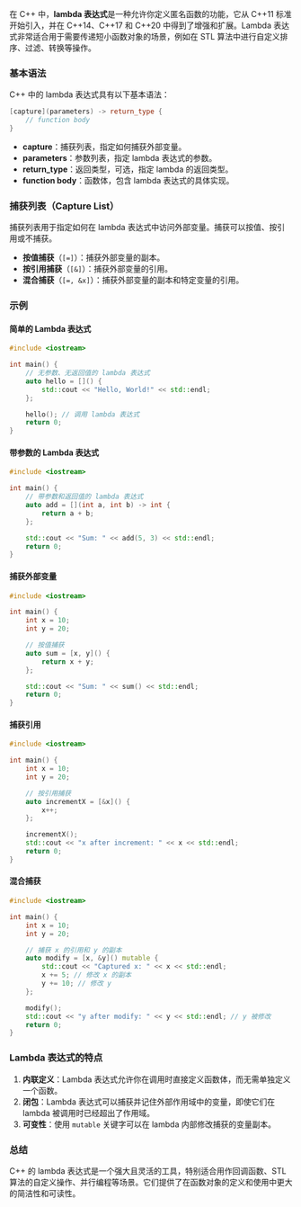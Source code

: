 在 C++ 中，**lambda 表达式**是一种允许你定义匿名函数的功能，它从 C++11 标准开始引入，并在 C++14、C++17 和 C++20 中得到了增强和扩展。Lambda 表达式非常适合用于需要传递短小函数对象的场景，例如在 STL 算法中进行自定义排序、过滤、转换等操作。

### 基本语法

C++ 中的 lambda 表达式具有以下基本语法：

```cpp
[capture](parameters) -> return_type {
    // function body
}
```

- **capture**：捕获列表，指定如何捕获外部变量。
- **parameters**：参数列表，指定 lambda 表达式的参数。
- **return_type**：返回类型，可选，指定 lambda 的返回类型。
- **function body**：函数体，包含 lambda 表达式的具体实现。

### 捕获列表（Capture List）

捕获列表用于指定如何在 lambda 表达式中访问外部变量。捕获可以按值、按引用或不捕获。

- **按值捕获**（`[=]`）：捕获外部变量的副本。
- **按引用捕获**（`[&]`）：捕获外部变量的引用。
- **混合捕获**（`[=, &x]`）：捕获外部变量的副本和特定变量的引用。

### 示例

#### 简单的 Lambda 表达式

```cpp
#include <iostream>

int main() {
    // 无参数、无返回值的 lambda 表达式
    auto hello = []() {
        std::cout << "Hello, World!" << std::endl;
    };

    hello(); // 调用 lambda 表达式
    return 0;
}
```

#### 带参数的 Lambda 表达式

```cpp
#include <iostream>

int main() {
    // 带参数和返回值的 lambda 表达式
    auto add = [](int a, int b) -> int {
        return a + b;
    };

    std::cout << "Sum: " << add(5, 3) << std::endl;
    return 0;
}
```

#### 捕获外部变量

```cpp
#include <iostream>

int main() {
    int x = 10;
    int y = 20;

    // 按值捕获
    auto sum = [x, y]() {
        return x + y;
    };

    std::cout << "Sum: " << sum() << std::endl;
    return 0;
}
```

#### 捕获引用

```cpp
#include <iostream>

int main() {
    int x = 10;
    int y = 20;

    // 按引用捕获
    auto incrementX = [&x]() {
        x++;
    };

    incrementX();
    std::cout << "x after increment: " << x << std::endl;
    return 0;
}
```

#### 混合捕获

```cpp
#include <iostream>

int main() {
    int x = 10;
    int y = 20;

    // 捕获 x 的引用和 y 的副本
    auto modify = [x, &y]() mutable {
        std::cout << "Captured x: " << x << std::endl;
        x += 5; // 修改 x 的副本
        y += 10; // 修改 y
    };

    modify();
    std::cout << "y after modify: " << y << std::endl; // y 被修改
    return 0;
}
```

### Lambda 表达式的特点

1. **内联定义**：Lambda 表达式允许你在调用时直接定义函数体，而无需单独定义一个函数。
2. **闭包**：Lambda 表达式可以捕获并记住外部作用域中的变量，即使它们在 lambda 被调用时已经超出了作用域。
3. **可变性**：使用 `mutable` 关键字可以在 lambda 内部修改捕获的变量副本。

### 总结

C++ 的 lambda 表达式是一个强大且灵活的工具，特别适合用作回调函数、STL 算法的自定义操作、并行编程等场景。它们提供了在函数对象的定义和使用中更大的简洁性和可读性。